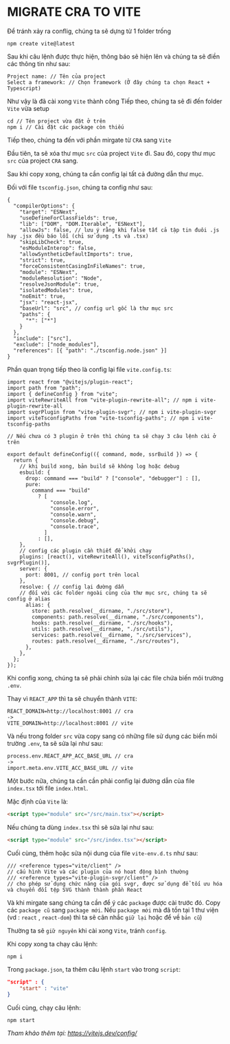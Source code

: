 # MIGRATE CRA TO VITE

Để tránh xảy ra conflig, chúng ta sẽ dựng từ 1 folder trống

```properties
npm create vite@latest
```

Sau khi câu lệnh được thực hiện, thông báo sẽ hiện lên và chúng ta sẽ điền các thông tin như sau:

```properties
Project name: // Tên của project
Select a framework: // Chọn framework (Ở đây chúng ta chọn React + Typescript)
```

Như vậy là đã cài xong `Vite` thành công
Tiếp theo, chúng ta sẽ đi đến folder `Vite` vừa setup

```properties
cd // Tên project vừa đặt ở trên
npm i // Cài đặt các package còn thiếu
```

Tiếp theo, chúng ta đến với phần mirgate từ `CRA` sang `Vite`

Đầu tiên, ta sẽ xóa thư mục `src` của project `Vite` đi.
Sau đó, copy thư mục `src` của project `CRA` sang.

Sau khi copy xong, chúng ta cần config lại tất cả đường dẫn thư mục.

Đối với file `tsconfig.json`, chúng ta config như sau:

```TSX
{
  "compilerOptions": {
    "target": "ESNext",
    "useDefineForClassFields": true,
    "lib": ["DOM", "DOM.Iterable", "ESNext"],
    "allowJs": false, // lưu ý rằng khi false tất cả tập tin đuôi .js hay .jsx đều báo lỗi (chỉ sử dụng .ts và .tsx)
    "skipLibCheck": true,
    "esModuleInterop": false,
    "allowSyntheticDefaultImports": true,
    "strict": true,
    "forceConsistentCasingInFileNames": true,
    "module": "ESNext",
    "moduleResolution": "Node",
    "resolveJsonModule": true,
    "isolatedModules": true,
    "noEmit": true,
    "jsx": "react-jsx",
    "baseUrl": "src", // config url gốc là thư mục src
    "paths": {
      "*": ["*"]
    }
  },
  "include": ["src"],
  "exclude": ["node_modules"],
  "references": [{ "path": "./tsconfig.node.json" }]
}
```

Phần quan trọng tiếp theo là config lại file `vite.config.ts`:

```TSX
import react from "@vitejs/plugin-react";
import path from "path";
import { defineConfig } from "vite";
import viteRewriteAll from "vite-plugin-rewrite-all"; // npm i vite-plugin-rewrite-all
import svgrPlugin from "vite-plugin-svgr"; // npm i vite-plugin-svgr
import viteTsconfigPaths from "vite-tsconfig-paths"; // npm i vite-tsconfig-paths

// Nếu chưa có 3 plugin ở trên thì chúng ta sẽ chạy 3 câu lệnh cài ở trên

export default defineConfig(({ command, mode, ssrBuild }) => {
  return {
    // khi build xong, bản build sẽ không log hoặc debug
    esbuild: {
      drop: command === "build" ? ["console", "debugger"] : [],
      pure:
        command === "build"
          ? [
              "console.log",
              "console.error",
              "console.warn",
              "console.debug",
              "console.trace",
            ]
          : [],
    },
    // config các plugin cần thiết để khởi chạy
    plugins: [react(), viteRewriteAll(), viteTsconfigPaths(), svgrPlugin()],
    server: {
      port: 8001, // config port trên local
    },
    resolve: { // config lại đường dẫn
    // đối với các folder ngoài cùng của thư mục src, chúng ta sẽ config ở alias
      alias: {
        store: path.resolve(__dirname, "./src/store"),
        components: path.resolve(__dirname, "./src/components"),
        hooks: path.resolve(__dirname, "./src/hooks"),
        utils: path.resolve(__dirname, "./src/utils"),
        services: path.resolve(__dirname, "./src/services"),
        routes: path.resolve(__dirname, "./src/routes"),
      },
    },
  };
});
```

Khi config xong, chúng ta sẽ phải chỉnh sửa lại các file chứa biến môi trường `.env`.

Thay vì `REACT_APP` thì ta sẽ chuyển thành `VITE`:

```properties
REACT_DOMAIN=http://localhost:8001 // cra
->
VITE_DOMAIN=http://localhost:8001 // vite
```

Và nếu trong folder `src` vừa copy sang có những file sử dụng các biến môi trường `.env`, ta sẽ sửa lại như sau:

```properties
process.env.REACT_APP_ACC_BASE_URL // cra
->
import.meta.env.VITE_ACC_BASE_URL // vite
```

Một bước nữa, chúng ta cần cần phải config lại đường dẫn của file `index.tsx` tới file `index.html`.

Mặc định của `Vite` là:

```html
<script type="module" src="/src/main.tsx"></script>
```

Nếu chúng ta dùng `index.tsx` thì sẽ sửa lại như sau:

```html
<script type="module" src="/src/index.tsx"></script>
```

Cuối cùng, thêm hoặc sửa nội dung của file `vite-env.d.ts` như sau:

```properties
/// <reference types="vite/client" />
// cấu hình Vite và các plugin của nó hoạt động bình thường
/// <reference types="vite-plugin-svgr/client" />
// cho phép sử dụng chức năng của gói svgr, được sử dụng để tối ưu hóa và chuyển đổi tệp SVG thành thành phần React
```

Và khi mirgate sang chúng ta cần để ý các `package` được cài trước đó. Copy các `package cũ` sang `package mới`. Nếu `package mới` mà đã tồn tại 1 thư viện (vd : `react` , `react-dom`) thì ta sẽ cân nhắc `giữ lại` hoặc để về `bản cũ`)

Thường ta sẽ `giữ nguyên` khi cài xong `Vite`, tránh `config`.

Khi copy xong ta chạy câu lệnh:

```properties
npm i
```

Trong `package.json`, ta thêm câu lệnh `start` vào trong `script`:

```json
"script" : {
    "start" : "vite"
}
```

Cuối cùng, chạy câu lệnh:

```properties
npm start
```

_Tham khảo thêm tại: https://vitejs.dev/config/_
